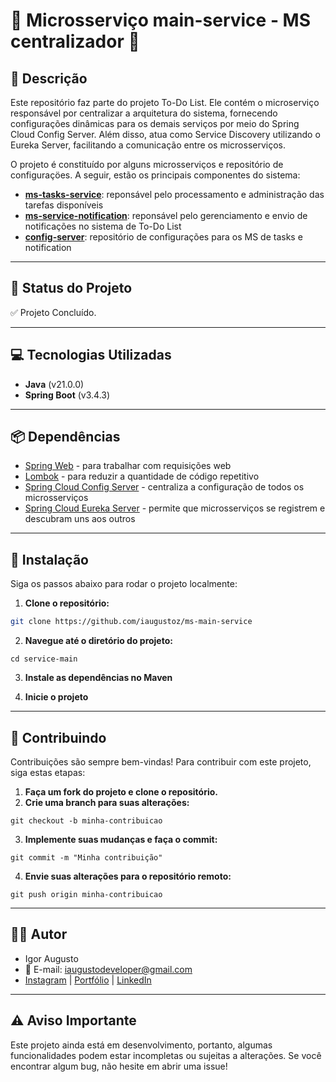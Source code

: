# 📝 **Microsserviço main-service - MS centralizador** 📝

## 📜 **Descrição**

Este repositório faz parte do projeto To-Do List. Ele contém o microserviço responsável por centralizar a arquitetura do sistema, fornecendo configurações dinâmicas para os demais serviços por meio do Spring Cloud Config Server. Além disso, atua como Service Discovery utilizando o Eureka Server, facilitando a comunicação entre os microsserviços.

O projeto é constituído por alguns microsserviços e repositório de configuraçöes. A seguir, estão os principais componentes do sistema:

- **[ms-tasks-service](https://github.com/iaugustoz/ms-tasks-service)**: reponsável pelo processamento e administração das tarefas disponíveis
- **[ms-service-notification](https://github.com/iaugustoz/ms-main-service/)**: reponsável pelo gerenciamento e envio de notificações no sistema de To-Do List
- **[config-server](https://github.com/iaugustoz/config-server/)**: repositório de configurações para os MS de tasks e notification

---

## 🚀 **Status do Projeto**

✅ Projeto Concluído.

---

## 💻 **Tecnologias Utilizadas**

- **Java** (v21.0.0)
- **Spring Boot** (v3.4.3)

---

## 📦 **Dependências**

- [Spring Web](https://mvnrepository.com/artifact/org.springframework.boot/spring-boot-starter-web) - para trabalhar com requisições web
- [Lombok](https://mvnrepository.com/artifact/org.projectlombok/lombok) - para reduzir a quantidade de código repetitivo
- [Spring Cloud Config Server](https://mvnrepository.com/artifact/org.springframework.cloud/spring-cloud-config-server) - centraliza a configuração de todos os microsserviços
- [Spring Cloud Eureka Server](https://mvnrepository.com/artifact/org.springframework.cloud/spring-cloud-starter-netflix-eureka-server) - permite que microsserviços se registrem e descubram uns aos outros

---

## 🔧 **Instalação**

Siga os passos abaixo para rodar o projeto localmente:

1. **Clone o repositório:**

```bash
git clone https://github.com/iaugustoz/ms-main-service
```

2. **Navegue até o diretório do projeto:**

```
cd service-main
```

3. **Instale as dependências no Maven**

4. **Inicie o projeto**

---

## 🤝 Contribuindo

Contribuições são sempre bem-vindas! Para contribuir com este projeto, siga estas etapas:

1. **Faça um fork do projeto e clone o repositório.**
2. **Crie uma branch para suas alterações:**

```
git checkout -b minha-contribuicao
```

3. **Implemente suas mudanças e faça o commit:**

```
git commit -m "Minha contribuição"
```

4. **Envie suas alterações para o repositório remoto:**

```
git push origin minha-contribuicao
```

---

## 👨‍💻 Autor

- Igor Augusto
- 📧 E-mail: iaugustodeveloper@gmail.com
- [Instagram](https://www.instagram.com/iaugusto__/) | [Portfólio](https://iaugusto.vercel.app/) | [LinkedIn](https://www.linkedin.com/in/igorbrz/)

---

## ⚠️ Aviso Importante

Este projeto ainda está em desenvolvimento, portanto, algumas funcionalidades podem estar incompletas ou sujeitas a alterações. Se você encontrar algum bug, não hesite em abrir uma issue!
